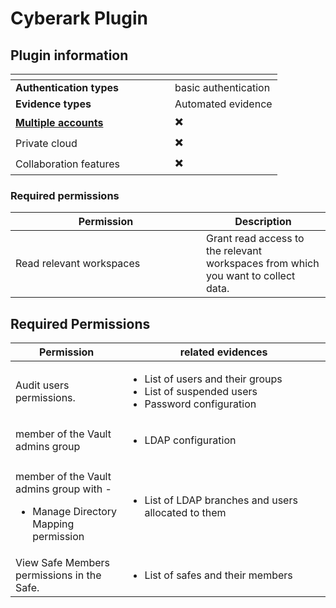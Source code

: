 # Cyberark Plugin

## Plugin information

<table data-header-hidden><thead><tr><th width="239"></th><th></th></tr></thead><tbody><tr><td><strong>Authentication types</strong></td><td>basic authentication</td></tr><tr><td><strong>Evidence types</strong></td><td>Automated evidence</td></tr><tr><td><a href="broken-reference"><strong>Multiple accounts</strong></a></td><td><span data-gb-custom-inline data-tag="emoji" data-code="2716">✖️</span></td></tr><tr><td>Private cloud</td><td><span data-gb-custom-inline data-tag="emoji" data-code="2716">✖️</span></td></tr><tr><td>Collaboration features</td><td><span data-gb-custom-inline data-tag="emoji" data-code="2716">✖️</span></td></tr></tbody></table>

### Required permissions <a href="#h_0bb427264a" id="h_0bb427264a"></a>

<table><thead><tr><th width="289">Permission</th><th>Description</th></tr></thead><tbody><tr><td>Read relevant workspaces</td><td>Grant read access to the relevant workspaces from which you want to collect data.</td></tr></tbody></table>

## Required Permissions

<table><thead><tr><th width="229.1285400390625">Permission</th><th width="534">related evidences</th></tr></thead><tbody><tr><td>Audit users permissions.</td><td><p></p><ul><li>List of users and their groups</li><li> List of suspended users</li><li>Password configuration</li></ul></td></tr><tr><td>member of the Vault admins group</td><td><ul><li>LDAP configuration</li></ul></td></tr><tr><td><p>member of the Vault admins group with -</p><ul><li>Manage Directory Mapping permission</li></ul></td><td><ul><li>List of LDAP branches and users allocated to them</li></ul></td></tr><tr><td>View Safe Members permissions in the Safe.</td><td><ul><li>List of safes and their members</li></ul></td></tr></tbody></table>



